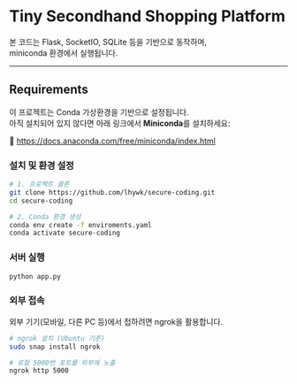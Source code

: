# Tiny Secondhand Shopping Platform  

본 코드는 Flask, SocketIO, SQLite 등을 기반으로 동작하며,  
miniconda 환경에서 실행됩니다.

---

## Requirements

이 프로젝트는 Conda 가상환경을 기반으로 설정됩니다.  
아직 설치되어 있지 않다면 아래 링크에서 **Miniconda**를 설치하세요:

🔗 https://docs.anaconda.com/free/miniconda/index.html

### 설치 및 환경 설정

```bash
# 1. 프로젝트 클론
git clone https://github.com/lhywk/secure-coding.git
cd secure-coding

# 2. Conda 환경 생성
conda env create -f enviroments.yaml
conda activate secure-coding
```

### 서버 실행

```bash
python app.py
```

### 외부 접속 
외부 기기(모바일, 다른 PC 등)에서 접하려면 ngrok을 활용합니다.
```bash
# ngrok 설치 (Ubuntu 기준)
sudo snap install ngrok

# 로컬 5000번 포트를 외부에 노출
ngrok http 5000
```
